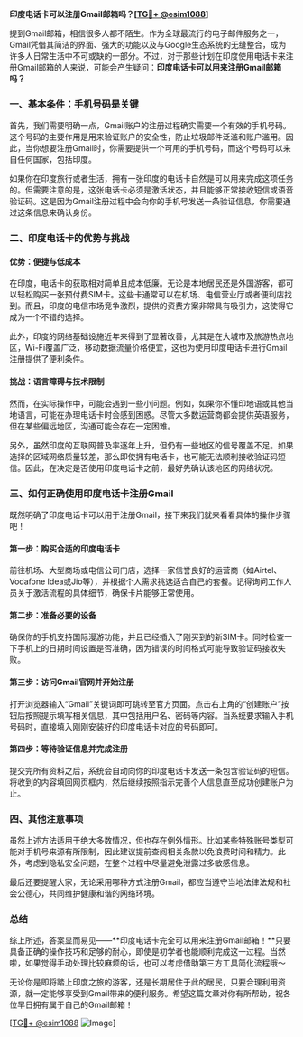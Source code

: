 **印度电话卡可以注册Gmail邮箱吗？[[TG💪+ @esim1088](https://t.me/s/esim1088)]**

提到Gmail邮箱，相信很多人都不陌生。作为全球最流行的电子邮件服务之一，Gmail凭借其简洁的界面、强大的功能以及与Google生态系统的无缝整合，成为许多人日常生活中不可或缺的一部分。不过，对于那些计划在印度使用电话卡来注册Gmail邮箱的人来说，可能会产生疑问：**印度电话卡可以用来注册Gmail邮箱吗？**

### 一、基本条件：手机号码是关键

首先，我们需要明确一点，Gmail账户的注册过程确实需要一个有效的手机号码。这个号码的主要作用是用来验证账户的安全性，防止垃圾邮件泛滥和账户滥用。因此，当你想要注册Gmail时，你需要提供一个可用的手机号码，而这个号码可以来自任何国家，包括印度。

如果你在印度旅行或者生活，拥有一张印度的电话卡自然是可以用来完成这项任务的。但需要注意的是，这张电话卡必须是激活状态，并且能够正常接收短信或语音验证码。这是因为Gmail注册过程中会向你的手机号发送一条验证信息，你需要通过这条信息来确认身份。

### 二、印度电话卡的优势与挑战

#### 优势：便捷与低成本

在印度，电话卡的获取相对简单且成本低廉。无论是本地居民还是外国游客，都可以轻松购买一张预付费SIM卡。这些卡通常可以在机场、电信营业厅或者便利店找到。而且，印度的电信市场竞争激烈，提供的资费方案非常具有吸引力，这使得它成为一个不错的选择。

此外，印度的网络基础设施近年来得到了显著改善，尤其是在大城市及旅游热点地区，Wi-Fi覆盖广泛，移动数据流量价格便宜，这也为使用印度电话卡进行Gmail注册提供了便利条件。

#### 挑战：语言障碍与技术限制

然而，在实际操作中，可能会遇到一些小问题。例如，如果你不懂印地语或其他当地语言，可能在办理电话卡时会感到困惑。尽管大多数运营商都会提供英语服务，但在某些偏远地区，沟通可能会存在一定困难。

另外，虽然印度的互联网普及率逐年上升，但仍有一些地区的信号覆盖不足。如果选择的区域网络质量较差，那么即使拥有电话卡，也可能无法顺利接收验证码短信。因此，在决定是否使用印度电话卡之前，最好先确认该地区的网络状况。

### 三、如何正确使用印度电话卡注册Gmail

既然明确了印度电话卡可以用于注册Gmail，接下来我们就来看看具体的操作步骤吧！

#### 第一步：购买合适的印度电话卡

前往机场、大型商场或电信公司门店，选择一家信誉良好的运营商（如Airtel、Vodafone Idea或Jio等），并根据个人需求挑选适合自己的套餐。记得询问工作人员关于激活流程的具体细节，确保卡片能够正常使用。

#### 第二步：准备必要的设备

确保你的手机支持国际漫游功能，并且已经插入了刚买到的新SIM卡。同时检查一下手机上的日期时间设置是否准确，因为错误的时间格式可能导致验证码接收失败。

#### 第三步：访问Gmail官网并开始注册

打开浏览器输入“Gmail”关键词即可跳转至官方页面。点击右上角的“创建账户”按钮后按照提示填写相关信息，其中包括用户名、密码等内容。当系统要求输入手机号码时，直接填入刚刚安装好的印度电话卡对应的号码即可。

#### 第四步：等待验证信息并完成注册

提交完所有资料之后，系统会自动向你的印度电话卡发送一条包含验证码的短信。将收到的内容填回网页框内，然后继续按照指示完善个人信息直至成功创建账户为止。

### 四、其他注意事项

虽然上述方法适用于绝大多数情况，但也存在例外情形。比如某些特殊账号类型可能对手机号来源有所限制，因此建议提前查阅相关条款以免浪费时间和精力。此外，考虑到隐私安全问题，在整个过程中尽量避免泄露过多敏感信息。

最后还要提醒大家，无论采用哪种方式注册Gmail，都应当遵守当地法律法规和社会公德心，共同维护健康和谐的网络环境。

### 总结

综上所述，答案显而易见——**印度电话卡完全可以用来注册Gmail邮箱！**只要具备正确的操作技巧和足够的耐心，即使是初学者也能顺利完成这一过程。当然啦，如果觉得手动处理比较麻烦的话，也可以考虑借助第三方工具简化流程哦～

无论你是即将踏上印度之旅的游客，还是长期居住于此的居民，只要合理利用资源，就一定能够享受到Gmail带来的便利服务。希望这篇文章对你有所帮助，祝各位早日拥有属于自己的Gmail邮箱！

[[TG💪+ @esim1088](https://t.me/s/esim1088) ![Image](https://i.postimg.cc/4NQfJmqS/Snipaste-2025-05-13-00-14-12.png)]